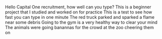  Hello Capital One recruitment, how well can you type?
 This is a beginner project that I studied and worked on for practice
 This is a test to see how fast you can type in one minute
 The red truck parked and sparked a flame near some debris
 Going to the gym is a very healthy way to clear your mind
 The animals were going banannas for the crowd at the zoo cheering them on